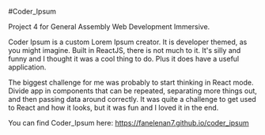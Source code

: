#Coder_Ipsum

Project 4 for General Assembly Web Development Immersive.

Coder Ipsum is a custom Lorem Ipsum creator. It is developer themed, as you might imagine. Built in ReactJS, there is not much to it. It's silly and funny and I thought it was a cool thing to do. Plus it does have a useful application.

The biggest challenge for me was probably to start thinking in React mode. Divide app in components that can be repeated, separating more things out, and then passing data around correctly. It was quite a challenge to get used to React and how it looks, but it was fun and I loved it in the end.

You can find Coder_Ipsum here: https://fanelenan7.github.io/coder_ipsum
